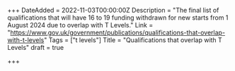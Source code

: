 +++
DateAdded = 2022-11-03T00:00:00Z
Description = "The final list of qualifications that will have 16 to 19 funding withdrawn for new starts from 1 August 2024 due to overlap with T Levels."
Link = "https://www.gov.uk/government/publications/qualifications-that-overlap-with-t-levels"
Tags = ["t levels"]
Title = "Qualifications that overlap with T Levels"
draft = true

+++
